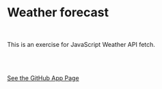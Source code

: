 # Weather forecast

<br>

This is an exercise for JavaScript Weather API fetch.

<br><br>

[See the GitHub App Page](https://emarekica.github.io/weather-forecast/)
